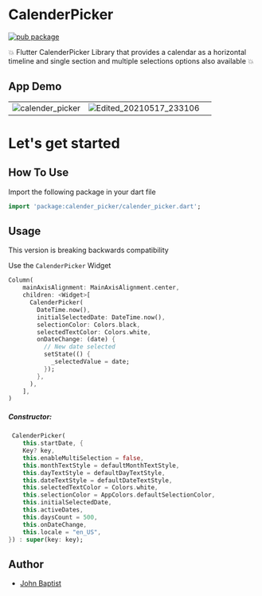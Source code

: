 # CalenderPicker

[![pub package](https://img.shields.io/pub/v/calender_picker.svg)](https://pub.dartlang.org/packages/calender_picker)

💥 Flutter CalenderPicker Library that provides a calendar as a horizontal timeline and single section and multiple selections options also available 💥


## App Demo
| | | |
|----|-----|-----|
|![calender_picker](https://github.com/baptistjo01/CalenderPicker/blob/main/screenshots/calender%20picker.jpg)|![Edited_20210517_233106](https://github.com/baptistjo01/CalenderPicker/blob/main/screenshots/multi%20selection.jpg)|



# Let's get started

## How To Use

Import the following package in your dart file

```dart
import 'package:calender_picker/calender_picker.dart';
```

## Usage

This version is breaking backwards compatibility

Use the `CalenderPicker` Widget

```dart
Column(
    mainAxisAlignment: MainAxisAlignment.center,
    children: <Widget>[
      CalenderPicker(
        DateTime.now(),
        initialSelectedDate: DateTime.now(),
        selectionColor: Colors.black,
        selectedTextColor: Colors.white,
        onDateChange: (date) {
          // New date selected
          setState(() {
            _selectedValue = date;
          });
        },
      ),
    ],
)
```

##### Constructor:

```dart
 CalenderPicker(
    this.startDate, {
    Key? key,
    this.enableMultiSelection = false,
    this.monthTextStyle = defaultMonthTextStyle,
    this.dayTextStyle = defaultDayTextStyle,
    this.dateTextStyle = defaultDateTextStyle,
    this.selectedTextColor = Colors.white,
    this.selectionColor = AppColors.defaultSelectionColor,
    this.initialSelectedDate,
    this.activeDates,
    this.daysCount = 500,
    this.onDateChange,
    this.locale = "en_US",
}) : super(key: key);
```

Author
------

* [John Baptist](https://github.com/baptistjo01/)